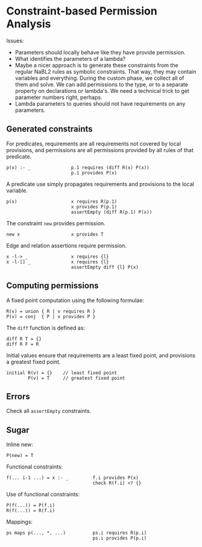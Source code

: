 # Constraint-based Permission Analysis

Issues:
- Parameters should locally behave like they have provide permission.
- What identifies the parameters of a lambda?
- Maybe a nicer approach is to generate these constraints from the regular NaBL2
  rules as symbolic constraints. That way, they may contain variables and everything.
  During the custom phase, we collect all of them and solve. We can add permissions
  to the type, or to a separate property on declarations or lambda's.
  We need a technical trick to get parameter numbers right, perhaps.
- Lambda parameters to queries should not have requirements on any parameters.

## Generated constraints

For predicates, requirements are all requirements not covered by local provisions,
and permissions are all permissions provided by all rules of that predicate.

    p(x) :- _               p.1 requires (diff R(x) P(x))
                            p.1 provides P(x)

A predicate use simply propagates requirements and provisions to the local
variable.

    p(x)                    x requires R(p.1)
                            x provides P(p.1)
                            assertEmpty (diff R(p.1) P(x))

The constraint `new` provides permission.

    new x                   x provides T

Edge and relation assertions require permission.

    x -l-> _                x requires {l}
    x -l-[] _               x requires {l}
                            assertEmpty diff {l} P(x)

## Computing permissions

A fixed point computation using the following formulae:

    R(v) = union { R | v requires R }
    P(v) = conj  { P | v provides P }

The `diff` function is defined as:

    diff R T = {}
    diff R F = R

Initial values ensure that requirements are a least fixed point, and provisions
a greatest fixed point.

    initial R(v) = {}    // least fixed point
            P(v) = T     // greatest fixed point

## Errors

Check all `assertEmpty` constraints.

## Sugar

Inline new:

    P(new) = T

Functional constraints:

    f(... i-1 ...) = x :- _         f.i provides P(x)
                                    check R(f.i) <? {}

Use of functional constraints:

    P(f(...)) = P(f.i)
    R(f(...)) = R(f.i)

Mappings:    

    ps maps p(..., *, ...)          ps.i requires R(p.i)
                                    ps.i provides P(p.i)
